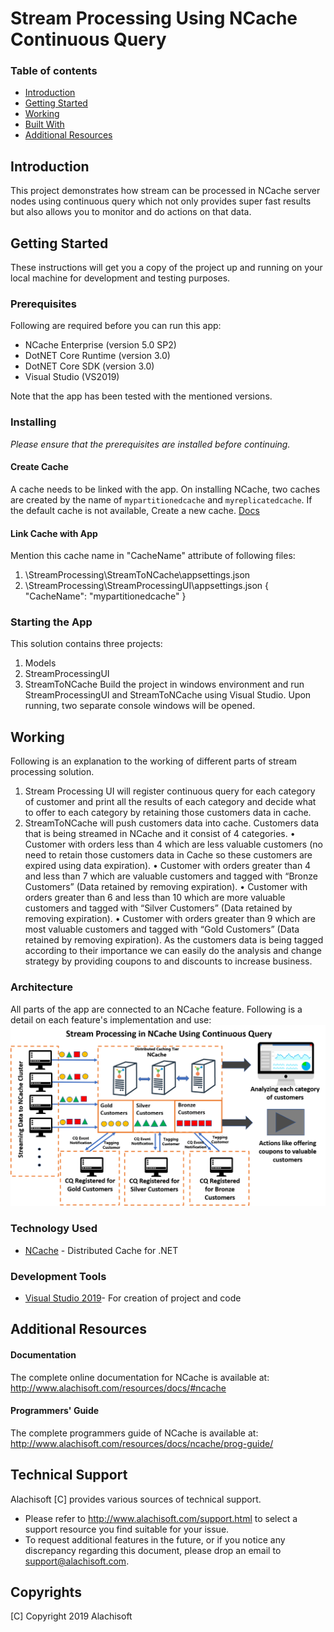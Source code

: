 # Stream Processing Using NCache Continuous Query

### Table of contents

* [Introduction](#introduction)
* [Getting Started](#getting-started)
* [Working](#working)
* [Built With](#built-with)
* [Additional Resources](#additional-resources)

## Introduction
This project demonstrates how stream can be processed in NCache server nodes using continuous query which not only provides super fast results but also allows you to monitor and do actions on that data.

## Getting Started

These instructions will get you a copy of the project up and running on your local machine for development and testing purposes.

### Prerequisites

Following are required before you can run this app:

 - NCache Enterprise (version 5.0 SP2)
 - DotNET Core Runtime (version 3.0)
 - DotNET Core SDK (version 3.0)
 - Visual Studio (VS2019)

Note that the app has been tested with the mentioned versions.

### Installing
*Please ensure that the prerequisites are installed before continuing.*

#### Create Cache

A cache needs to be linked with the app. 
On installing NCache, two caches are created by the name of `mypartitionedcache` and `myreplicatedcache`.
If the default cache is not available, Create a new cache. [Docs](https://www.alachisoft.com/resources/docs/ncache/admin-guide/create-new-cache-cluster.html?tabs=windows)

#### Link Cache with App

Mention this cache name in "CacheName" attribute of following files: 
1. \StreamProcessing\StreamToNCache\appsettings.json 
1. \StreamProcessing\StreamProcessingUI\appsettings.json
   {
	   "CacheName":  "mypartitionedcache"
   }


### Starting the App

This solution contains three projects:
1.	Models
2.	StreamProcessingUI
3.	StreamToNCache
Build the project in windows environment and run StreamProcessingUI and StreamToNCache using Visual Studio. Upon running, two separate console windows will be opened.

## Working

Following is an explanation to the working of different parts of stream processing solution.
1.	Stream Processing UI will register continuous query for each category of customer and print all the results of each category and decide what to offer to each category by retaining those customers data in cache.
2.	StreamToNCache will push customers data into cache.
Customers data that is being streamed in NCache and it consist of 4 categories.
•	Customer with orders less than 4 which are less valuable customers (no need to retain those customers data in Cache so these customers are expired using data expiration).
•	Customer with orders greater than 4 and less than 7 which are valuable customers and tagged with “Bronze Customers” (Data retained by removing expiration).
•	Customer with orders greater than 6 and less than 10 which are more valuable customers and tagged with “Silver Customers” (Data retained by removing expiration).
•	Customer with orders greater than 9 which are most valuable customers and tagged with “Gold Customers” (Data retained by removing expiration).
As the customers data is being tagged according to their importance we can easily do the analysis and change strategy by providing coupons to and discounts to increase business.


### Architecture
All parts of the app are connected to an NCache feature. Following is a detail on each feature's implementation and use:
![NCache Stream Processing Demo Architecture](./Diagram/StreamProcessingInNCache.png)

### Technology Used

* [NCache](http://www.alachisoft.com/ncache/) - Distributed Cache for .NET

### Development Tools

* [Visual Studio 2019](https://visualstudio.microsoft.com/)- For creation of project and code

## Additional Resources

#### Documentation
The complete online documentation for NCache is available at:
http://www.alachisoft.com/resources/docs/#ncache

#### Programmers' Guide
The complete programmers guide of NCache is available at:
http://www.alachisoft.com/resources/docs/ncache/prog-guide/

## Technical Support

Alachisoft [C] provides various sources of technical support. 

- Please refer to http://www.alachisoft.com/support.html to select a support resource you find suitable for your issue.
- To request additional features in the future, or if you notice any discrepancy regarding this document, please drop an email to [support@alachisoft.com](mailto:support@alachisoft.com).

## Copyrights

[C] Copyright 2019 Alachisoft